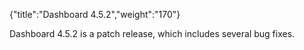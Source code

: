 {"title":"Dashboard 4.5.2","weight":"170"} 

Dashboard 4.5.2 is a patch release, which includes several bug fixes.